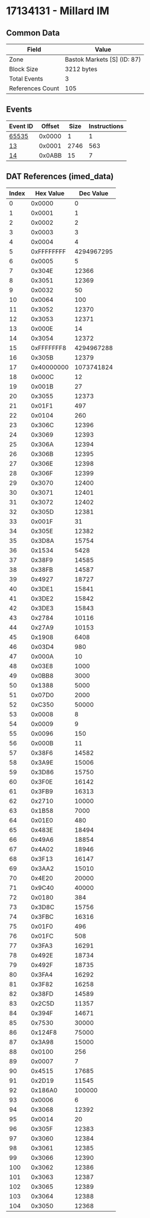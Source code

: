 # 17134131 - Millard IM

## Common Data

| Field            | Value                       |
|------------------|-----------------------------|
| Zone             | Bastok Markets [S] (ID: 87) |
| Block Size       | 3212 bytes                  |
| Total Events     | 3                           |
| References Count | 105                         |

## Events

| Event ID            | Offset   |   Size |   Instructions |
|---------------------|----------|--------|----------------|
| [65535](./65535.md) | 0x0000   |      1 |              1 |
| [13](./13.md)       | 0x0001   |   2746 |            563 |
| [14](./14.md)       | 0x0ABB   |     15 |              7 |

## DAT References (imed_data)

|   Index | Hex Value   |   Dec Value |
|---------|-------------|-------------|
|       0 | 0x0000      |           0 |
|       1 | 0x0001      |           1 |
|       2 | 0x0002      |           2 |
|       3 | 0x0003      |           3 |
|       4 | 0x0004      |           4 |
|       5 | 0xFFFFFFFF  |  4294967295 |
|       6 | 0x0005      |           5 |
|       7 | 0x304E      |       12366 |
|       8 | 0x3051      |       12369 |
|       9 | 0x0032      |          50 |
|      10 | 0x0064      |         100 |
|      11 | 0x3052      |       12370 |
|      12 | 0x3053      |       12371 |
|      13 | 0x000E      |          14 |
|      14 | 0x3054      |       12372 |
|      15 | 0xFFFFFFF8  |  4294967288 |
|      16 | 0x305B      |       12379 |
|      17 | 0x40000000  |  1073741824 |
|      18 | 0x000C      |          12 |
|      19 | 0x001B      |          27 |
|      20 | 0x3055      |       12373 |
|      21 | 0x01F1      |         497 |
|      22 | 0x0104      |         260 |
|      23 | 0x306C      |       12396 |
|      24 | 0x3069      |       12393 |
|      25 | 0x306A      |       12394 |
|      26 | 0x306B      |       12395 |
|      27 | 0x306E      |       12398 |
|      28 | 0x306F      |       12399 |
|      29 | 0x3070      |       12400 |
|      30 | 0x3071      |       12401 |
|      31 | 0x3072      |       12402 |
|      32 | 0x305D      |       12381 |
|      33 | 0x001F      |          31 |
|      34 | 0x305E      |       12382 |
|      35 | 0x3D8A      |       15754 |
|      36 | 0x1534      |        5428 |
|      37 | 0x38F9      |       14585 |
|      38 | 0x38FB      |       14587 |
|      39 | 0x4927      |       18727 |
|      40 | 0x3DE1      |       15841 |
|      41 | 0x3DE2      |       15842 |
|      42 | 0x3DE3      |       15843 |
|      43 | 0x2784      |       10116 |
|      44 | 0x27A9      |       10153 |
|      45 | 0x1908      |        6408 |
|      46 | 0x03D4      |         980 |
|      47 | 0x000A      |          10 |
|      48 | 0x03E8      |        1000 |
|      49 | 0x0BB8      |        3000 |
|      50 | 0x1388      |        5000 |
|      51 | 0x07D0      |        2000 |
|      52 | 0xC350      |       50000 |
|      53 | 0x0008      |           8 |
|      54 | 0x0009      |           9 |
|      55 | 0x0096      |         150 |
|      56 | 0x000B      |          11 |
|      57 | 0x38F6      |       14582 |
|      58 | 0x3A9E      |       15006 |
|      59 | 0x3D86      |       15750 |
|      60 | 0x3F0E      |       16142 |
|      61 | 0x3FB9      |       16313 |
|      62 | 0x2710      |       10000 |
|      63 | 0x1B58      |        7000 |
|      64 | 0x01E0      |         480 |
|      65 | 0x483E      |       18494 |
|      66 | 0x49A6      |       18854 |
|      67 | 0x4A02      |       18946 |
|      68 | 0x3F13      |       16147 |
|      69 | 0x3AA2      |       15010 |
|      70 | 0x4E20      |       20000 |
|      71 | 0x9C40      |       40000 |
|      72 | 0x0180      |         384 |
|      73 | 0x3D8C      |       15756 |
|      74 | 0x3FBC      |       16316 |
|      75 | 0x01F0      |         496 |
|      76 | 0x01FC      |         508 |
|      77 | 0x3FA3      |       16291 |
|      78 | 0x492E      |       18734 |
|      79 | 0x492F      |       18735 |
|      80 | 0x3FA4      |       16292 |
|      81 | 0x3F82      |       16258 |
|      82 | 0x38FD      |       14589 |
|      83 | 0x2C5D      |       11357 |
|      84 | 0x394F      |       14671 |
|      85 | 0x7530      |       30000 |
|      86 | 0x124F8     |       75000 |
|      87 | 0x3A98      |       15000 |
|      88 | 0x0100      |         256 |
|      89 | 0x0007      |           7 |
|      90 | 0x4515      |       17685 |
|      91 | 0x2D19      |       11545 |
|      92 | 0x186A0     |      100000 |
|      93 | 0x0006      |           6 |
|      94 | 0x3068      |       12392 |
|      95 | 0x0014      |          20 |
|      96 | 0x305F      |       12383 |
|      97 | 0x3060      |       12384 |
|      98 | 0x3061      |       12385 |
|      99 | 0x3066      |       12390 |
|     100 | 0x3062      |       12386 |
|     101 | 0x3063      |       12387 |
|     102 | 0x3065      |       12389 |
|     103 | 0x3064      |       12388 |
|     104 | 0x3050      |       12368 |

